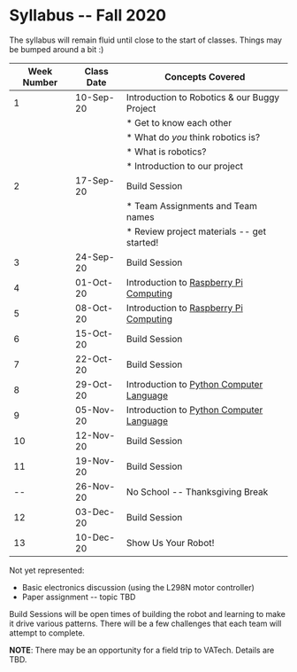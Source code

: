 # Syllabus -- Fall 2020

The syllabus will remain fluid until close to the start of classes. Things may be bumped around a bit :)

| Week Number | Class Date | Concepts Covered |
| --- | --- | --- |
1 |10-Sep-20|Introduction to Robotics & our Buggy Project |
| | | * Get to know each other |
| | |  * What do _you_ think robotics is? |
| | |  * What is robotics? |
| | |  * Introduction to our project |
2 |17-Sep-20|Build Session|
| | |  * Team Assignments and Team names |
| | |  * Review project materials -- get started! |
3 |24-Sep-20|Build Session|
4|01-Oct-20|Introduction to [Raspberry Pi Computing](https://www.raspberrypi.org)|
5|08-Oct-20|Introduction to [Raspberry Pi Computing](https://www.raspberrypi.org)|
6|15-Oct-20|Build Session|
7|22-Oct-20|Build Session|
8|29-Oct-20|Introduction to [Python Computer Language](https://www.python.org)|
9|05-Nov-20|Introduction to [Python Computer Language](https://www.python.org)|
10|12-Nov-20|Build Session|
11|19-Nov-20|Build Session|
--|26-Nov-20|No School -- Thanksgiving Break|
12|03-Dec-20|Build Session|
13|10-Dec-20|Show Us Your Robot!|

Not yet represented:

- Basic electronics discussion (using the L298N motor controller)
- Paper assignment -- topic TBD

Build Sessions will be open times of building the robot and learning to make it drive various patterns. There will be a few challenges that each team will attempt to complete.

**NOTE**: There may be an opportunity for a field trip to VATech. Details are TBD.

